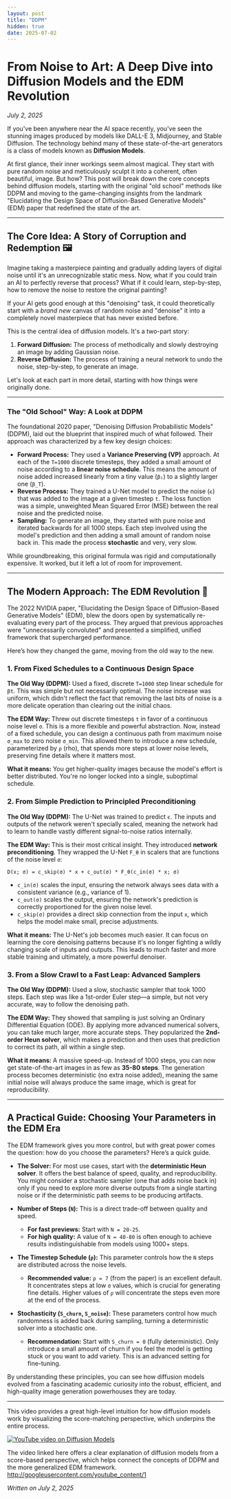 ```yaml
---
layout: post
title: "DDPM"
hidden: true
date: 2025-07-02
---
```

# From Noise to Art: A Deep Dive into Diffusion Models and the EDM Revolution

*July 2, 2025*

If you've been anywhere near the AI space recently, you've seen the stunning images produced by models like DALL-E 3, Midjourney, and Stable Diffusion. The technology behind many of these state-of-the-art generators is a class of models known as **Diffusion Models**.

At first glance, their inner workings seem almost magical. They start with pure random noise and meticulously sculpt it into a coherent, often beautiful, image. But how? This post will break down the core concepts behind diffusion models, starting with the original "old school" methods like DDPM and moving to the game-changing insights from the landmark "Elucidating the Design Space of Diffusion-Based Generative Models" (EDM) paper that redefined the state of the art.

---

## The Core Idea: A Story of Corruption and Redemption 🖼️

Imagine taking a masterpiece painting and gradually adding layers of digital noise until it's an unrecognizable static mess. Now, what if you could train an AI to perfectly reverse that process? What if it could learn, step-by-step, how to remove the noise to restore the original painting?

If your AI gets good enough at this "denoising" task, it could theoretically start with a *brand new* canvas of random noise and "denoise" it into a completely novel masterpiece that has never existed before.

This is the central idea of diffusion models. It's a two-part story:

1.  **Forward Diffusion:** The process of methodically and slowly destroying an image by adding Gaussian noise.
2.  **Reverse Diffusion:** The process of training a neural network to undo the noise, step-by-step, to generate an image.

Let's look at each part in more detail, starting with how things were originally done.

---

### The "Old School" Way: A Look at DDPM

The foundational 2020 paper, "Denoising Diffusion Probabilistic Models" (DDPM), laid out the blueprint that inspired much of what followed. Their approach was characterized by a few key design choices:

* **Forward Process:** They used a **Variance Preserving (VP)** approach. At each of the `T=1000` discrete timesteps, they added a small amount of noise according to a **linear noise schedule**. This means the amount of noise added increased linearly from a tiny value (`β₁`) to a slightly larger one (`β_T`).
* **Reverse Process:** They trained a U-Net model to predict the noise (`ϵ`) that was added to the image at a given timestep `t`. The loss function was a simple, unweighted Mean Squared Error (MSE) between the real noise and the predicted noise.
* **Sampling:** To generate an image, they started with pure noise and iterated backwards for all 1000 steps. Each step involved using the model's prediction and then adding a small amount of random noise back in. This made the process **stochastic** and very, very slow.

While groundbreaking, this original formula was rigid and computationally expensive. It worked, but it left a lot of room for improvement.

---
## The Modern Approach: The EDM Revolution 🚀

The 2022 NVIDIA paper, "Elucidating the Design Space of Diffusion-Based Generative Models" (EDM), blew the doors open by systematically re-evaluating every part of the process. They argued that previous approaches were "unnecessarily convoluted" and presented a simplified, unified framework that supercharged performance.

Here’s how they changed the game, moving from the old way to the new.

### 1. From Fixed Schedules to a Continuous Design Space

**The Old Way (DDPM):** Used a fixed, discrete `T=1000` step linear schedule for `βt`. This was simple but not necessarily optimal. The noise increase was uniform, which didn't reflect the fact that removing the last bits of noise is a more delicate operation than clearing out the initial chaos.

**The EDM Way:** Threw out discrete timesteps `t` in favor of a continuous noise level `σ`. This is a more flexible and powerful abstraction. Now, instead of a fixed schedule, you can design a continuous path from maximum noise `σ_max` to zero noise `σ_min`. This allowed them to introduce a new schedule, parameterized by `ρ` (rho), that spends more steps at lower noise levels, preserving fine details where it matters most.

**What it means:** You get higher-quality images because the model's effort is better distributed. You're no longer locked into a single, suboptimal schedule.

### 2. From Simple Prediction to Principled Preconditioning

**The Old Way (DDPM):** The U-Net was trained to predict `ϵ`. The inputs and outputs of the network weren't specially scaled, meaning the network had to learn to handle vastly different signal-to-noise ratios internally.

**The EDM Way:** This is their most critical insight. They introduced **network preconditioning**. They wrapped the U-Net `F_θ` in scalers that are functions of the noise level `σ`:

`D(x; σ) = c_skip(σ) * x + c_out(σ) * F_θ(c_in(σ) * x; σ)`

* `c_in(σ)` scales the input, ensuring the network always sees data with a consistent variance (e.g., variance of 1).
* `c_out(σ)` scales the output, ensuring the network's prediction is correctly proportioned for the given noise level.
* `c_skip(σ)` provides a direct skip connection from the input `x`, which helps the model make small, precise adjustments.

**What it means:** The U-Net's job becomes much easier. It can focus on learning the core denoising patterns because it's no longer fighting a wildly changing scale of inputs and outputs. This leads to much faster and more stable training and ultimately, a more powerful denoiser.

### 3. From a Slow Crawl to a Fast Leap: Advanced Samplers

**The Old Way (DDPM):** Used a slow, stochastic sampler that took 1000 steps. Each step was like a 1st-order Euler step—a simple, but not very accurate, way to follow the denoising path.

**The EDM Way:** They showed that sampling is just solving an Ordinary Differential Equation (ODE). By applying more advanced numerical solvers, you can take much larger, more accurate steps. They popularized the **2nd-order Heun solver**, which makes a prediction and then uses that prediction to correct its path, all within a single step.

**What it means:** A massive speed-up. Instead of 1000 steps, you can now get state-of-the-art images in as few as **35-80 steps**. The generation process becomes deterministic (no extra noise added), meaning the same initial noise will always produce the same image, which is great for reproducibility.

---

## A Practical Guide: Choosing Your Parameters in the EDM Era

The EDM framework gives you more control, but with great power comes the question: how do you choose the parameters? Here’s a quick guide.

* **The Solver:** For most use cases, start with the **deterministic Heun solver**. It offers the best balance of speed, quality, and reproducibility. You might consider a stochastic sampler (one that adds noise back in) only if you need to explore more diverse outputs from a single starting noise or if the deterministic path seems to be producing artifacts.

* **Number of Steps (`N`):** This is a direct trade-off between quality and speed.
    * **For fast previews:** Start with `N = 20-25`.
    * **For high quality:** A value of `N = 40-80` is often enough to achieve results indistinguishable from models using 1000+ steps.

* **The Timestep Schedule (`ρ`):** This parameter controls how the `N` steps are distributed across the noise levels.
    * **Recommended value:** `ρ = 7` (from the paper) is an excellent default. It concentrates steps at low `σ` values, which is crucial for generating fine details. Higher values of `ρ` will concentrate the steps even more at the end of the process.

* **Stochasticity (`S_churn`, `S_noise`):** These parameters control how much randomness is added back during sampling, turning a deterministic solver into a stochastic one.
    * **Recommendation:** Start with `S_churn = 0` (fully deterministic). Only introduce a small amount of churn if you feel the model is getting stuck or you want to add variety. This is an advanced setting for fine-tuning.

By understanding these principles, you can see how diffusion models evolved from a fascinating academic curiosity into the robust, efficient, and high-quality image generation powerhouses they are today.

***

This video provides a great high-level intuition for how diffusion models work by visualizing the score-matching perspective, which underpins the entire process.

[![YouTube video on Diffusion Models](https://img.youtube.com/vi/B4oHJpEJpEJpBAA/0.jpg)](https://www.youtube.com/watch?v=B4oHJpEJBAA)

The video linked here offers a clear explanation of diffusion models from a score-based perspective, which helps connect the concepts of DDPM and the more generalized EDM framework.
http://googleusercontent.com/youtube_content/1

*Written on July 2, 2025*
